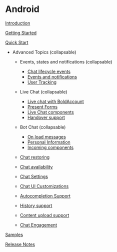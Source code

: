 # Android

[Introduction](IntroductionAndroid)

[Getting Started](GettingStartedAndroid)

[Quick Start](QuickStartAndroid)

- Advanced Topics  (collapsable)
  - Events, states and notifications  (collapsable)
    - [Chat lifecycle events](ChatLifecycleEventsAndroid)
    - [Events and notifications](Listeners-and-subscriptions-android)
    - [User Tracking](UserTrackingAndroid)
    
  - Live Chat  (collapsable)
    - [Live chat with BoldAccount](LiveBoldChatAdvanceAndroid)
    - [Present Forms](PresentFormsAndroid) 
    - [Live Chat components](Live-Components-android)
    - [Handover support](HandoverAndroid)
    
  - Bot Chat  (collapsable)
    - [On load messages](On-load-messages-injection-Android)
    - [Personal Information](Personal_Information)
    - [Incoming components](Incoming-component-Android)

  - [Chat restoring](ChatRestoringAndroid)
  - [Chat availability](android_chat_availability)
  - [Chat Settings](ChatSettingsAndroid)
  - [Chat UI Customizations](ChatCustomizationsAndroid)
  - [Autocompletion Support](Conversation-Autocomplete-android)
  - [History support](HistorySupportAndroid)
  - [Content upload support](FileUploadAndroid)
  - [Chat Engagement](ChatEngagement)


[Samples](https://github.com/bold360ai/bold360-mobile-samples-android)

[Release Notes](ReleaseNotesAndroid)

